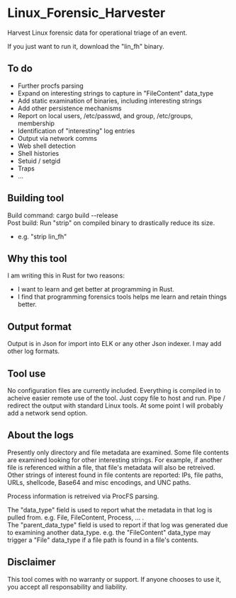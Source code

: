 # Linux_Forensic_Harvester
Harvest Linux forensic data for operational triage of an event.

If you just want to run it, download the "lin_fh" binary.

## To do
* Further procfs parsing
* Expand on interesting strings to capture in "FileContent" data_type
* Add static examination of binaries, including interesting strings
* Add other persistence mechanisms
* Report on local users, /etc/passwd, and group, /etc/groups, membership
* Identification of "interesting" log entries
* Output via network comms
* Web shell detection
* Shell histories
* Setuid / setgid
* Traps
* ...

## Building tool
Build command: cargo build --release  
Post build: Run "strip" on compiled binary to drastically reduce its size.
* e.g. "strip lin_fh"

## Why this tool
I am writing this in Rust for two reasons:
* I want to learn and get better at programming in Rust.
* I find that programming forensics tools helps me learn and retain things better.

## Output format
Output is in Json for import into ELK or any other Json indexer. I may add other log formats.

## Tool use
No configuration files are currently included. Everything is compiled in to acheive easier remote use of the tool. Just copy file to host and run. Pipe / redirect the output with standard Linux tools. At some point I will probably add a network send option.

## About the logs
Presently only directory and file metadata are examined. Some file contents are examined looking for other interesting strings. For example, if another file is referenced within a file, that file's metadata will also be retreived. Other strings of interest found in file contents are reported: IPs, file paths, URLs, shellcode, Base64 and misc encodings, and UNC paths.  
  
Process information is retreived via ProcFS parsing.  
  
The "data_type" field is used to report what the metadata in that log is pulled from. e.g. File, FileContent, Process, ... .  
The "parent_data_type" field is used to report if that log was generated due to examining another data_type. e.g. the "FileContent" data_type may trigger a "File" data_type if a file path is found in a file's contents.

## Disclaimer
This tool comes with no warranty or support. If anyone chooses to use it, you accept all responsability and liability.
